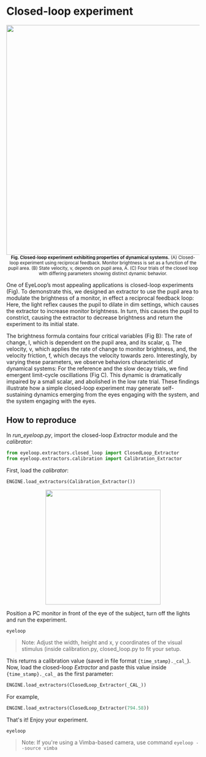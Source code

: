 # Closed-loop experiment

<p align="center">
    <img src="https://github.com/simonarvin/eyeloop/blob/master/misc/imgs/closed-loop.svg?raw=true" align="center" width=600>
    </br><sub align = "center"><b>Fig. Closed-loop experiment exhibiting properties of dynamical systems.</b> (A) Closed-loop experiment using reciprocal feedback. Monitor brightness is set as a function of the pupil area. (B) State velocity, v, depends on pupil area, A. (C) Four trials of the closed loop with differing parameters showing distinct dynamic behavior.</sub>
  </p>

One of EyeLoop’s most appealing applications is closed-loop experiments (Fig). To demonstrate this, we designed an extractor to use the pupil area to modulate the brightness of a monitor, in effect a reciprocal feedback loop: Here, the light reflex causes the pupil to dilate in dim settings, which causes the extractor to increase monitor brightness. In turn, this causes the pupil to constrict, causing the extractor to decrease brightness and return the experiment to its initial state.

The brightness formula contains four critical variables (Fig B): The rate of change, I, which is dependent on the pupil area, and its scalar, q. The velocity, v, which applies the rate of change to monitor brightness, and, the velocity friction, f, which decays the velocity towards zero. Interestingly, by varying these parameters, we observe behaviors characteristic of dynamical systems: For the reference and the slow decay trials, we find emergent limit-cycle oscillations (Fig C). This dynamic is dramatically impaired by a small scalar, and abolished in the low rate trial. These findings illustrate how a simple closed-loop experiment may generate self-sustaining dynamics emerging from the eyes engaging with the system, and the system engaging with the eyes.

## How to reproduce

In _run_eyeloop.py_, import the closed-loop _Extractor_ module and the _calibrator_:

```python
from eyeloop.extractors.closed_loop import ClosedLoop_Extractor
from eyeloop.extractors.calibration import Calibration_Extractor
```

First, load the _calibrator_:

```python
ENGINE.load_extractors(Calibration_Extractor())
```

<p align="center">
    <img src="https://github.com/simonarvin/eyeloop/blob/master/misc/imgs/setup.svg?raw=true" align="center" width=300>
  </p>

Position a PC monitor in front of the eye of the subject, turn off the lights and run the experiment.

```
eyeloop
```

> Note: Adjust the width, height and x, y coordinates of the visual stimulus (inside calibration.py, closed_loop.py to fit your setup.

This returns a calibration value (saved in file format `{time_stamp}._cal_`). Now, load the closed-loop _Extractor_ and paste this value inside `{time_stamp}._cal_` as the first parameter:

```python
ENGINE.load_extractors(ClosedLoop_Extractor(_CAL_))
```

For example,

```python
ENGINE.load_extractors(ClosedLoop_Extractor(794.58))
```

That's it! Enjoy your experiment.

```
eyeloop
```

> Note: If you're using a Vimba-based camera, use command `eyeloop --source vimba`

